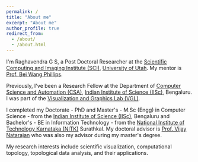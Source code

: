 ```yaml
---
permalink: /
title: "About me"
excerpt: "About me"
author_profile: true
redirect_from: 
  - /about/
  - /about.html
---
```


I'm Raghavendra G S, a Post Doctoral Researcher at the [Scientific Computing and Imaging Institute (SCI)](https://www.sci.utah.edu/), [University of Utah](https://www.utah.edu/). My mentor is [Prof. Bei Wang Phillips](http://www.sci.utah.edu/~beiwang/). 

Previously, I've been a Research Fellow at the Department of [Computer Science and Automation (CSA)](https://www.csa.iisc.ac.in/), [Indian Institute of Science (IISc)](https://iisc.ac.in/), Bengaluru. I was part of the [Visualization and Graphics Lab (VGL)](https://vgl.csa.iisc.ac.in/). 

I completed my Doctorate - PhD and Master's - M.Sc (Engg) in Computer Science - from the [Indian Institute of Science (IISc)](https://iisc.ac.in/), Bengaluru and Bachelor's - BE in Information Technology - from the [National Institute of Technology Karnataka (NITK)](https://www.nitk.ac.in) Surathkal. My doctoral advisor is [Prof. Vijay Natarajan](https://csa.iisc.ac.in/~vijayn/) who was also my advisor during my master's degree. 

My research interests include scientific visualization, computational topology, topological data analysis, and their applications.


